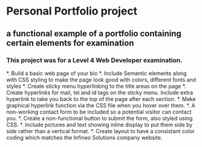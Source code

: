 # Personal Portfolio project
## a functional example of a portfolio containing certain elements for examination
### This project was for a Level 4 Web Developer examination.


*. Build a basic web page of your bio
*. Include Semantic elements along with CSS styling to make the page look good with colors, different fonts and styles
*. Create sticky menu hyperlinking to the title areas on the page
*. Create hyperlinks for mail, tel and id tags on the sticky menu. Include extra hyperlink to take you back to the top of the page after each section.
*. Make graphical hyperlink function via the CSS file when you hover over them.
*. A non-working contact form to be included so a potential visitor can contact you.
*. Create a non-functional button to submit the form, also styled using CSS.
*. Include pictures and text showing inline display to put them side by side rather than a vertical format.
*. Create layout to have a consistant color coding which matches the Infineo Solutions company website.